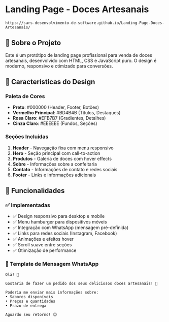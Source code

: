 # Landing Page - Doces Artesanais
```
https://sars-desenvolvimento-de-software.github.io/Landing-Page-Doces-Artesanais/
```
## 🍰 Sobre o Projeto

Este é um protótipo de landing page profissional para venda de doces artesanais, desenvolvido com HTML, CSS e JavaScript puro. O design é moderno, responsivo e otimizado para conversões.

## 🎨 Características do Design

### Paleta de Cores

- **Preto**: #000000 (Header, Footer, Botões)
- **Vermelho Principal**: #BD4B4B (Títulos, Destaques)
- **Rosa Claro**: #EFB7B7 (Gradientes, Detalhes)
- **Cinza Claro**: #EEEEEE (Fundos, Seções)

### Seções Incluídas

1. **Header** - Navegação fixa com menu responsivo
2. **Hero** - Seção principal com call-to-action
3. **Produtos** - Galeria de doces com hover effects
4. **Sobre** - Informações sobre a confeitaria
5. **Contato** - Informações de contato e redes sociais
6. **Footer** - Links e informações adicionais

## 🚀 Funcionalidades

### ✅ Implementadas

- ✅ Design responsivo para desktop e mobile
- ✅ Menu hamburger para dispositivos móveis
- ✅ Integração com WhatsApp (mensagem pré-definida)
- ✅ Links para redes sociais (Instagram, Facebook)
- ✅ Animações e efeitos hover
- ✅ Scroll suave entre seções
- ✅ Otimização de performance

### 📱 Template de Mensagem WhatsApp

```
Olá! 👋

Gostaria de fazer um pedido dos seus deliciosos doces artesanais! 🍰

Poderia me enviar mais informações sobre:
• Sabores disponíveis
• Preços e quantidades
• Prazo de entrega

Aguardo seu retorno! 😊
```
